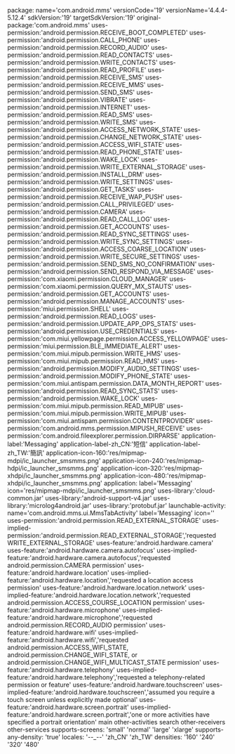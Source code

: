 package: name='com.android.mms' versionCode='19' versionName='4.4.4-5.12.4'
sdkVersion:'19'
targetSdkVersion:'19'
original-package:'com.android.mms'
uses-permission:'android.permission.RECEIVE_BOOT_COMPLETED'
uses-permission:'android.permission.CALL_PHONE'
uses-permission:'android.permission.RECORD_AUDIO'
uses-permission:'android.permission.READ_CONTACTS'
uses-permission:'android.permission.WRITE_CONTACTS'
uses-permission:'android.permission.READ_PROFILE'
uses-permission:'android.permission.RECEIVE_SMS'
uses-permission:'android.permission.RECEIVE_MMS'
uses-permission:'android.permission.SEND_SMS'
uses-permission:'android.permission.VIBRATE'
uses-permission:'android.permission.INTERNET'
uses-permission:'android.permission.READ_SMS'
uses-permission:'android.permission.WRITE_SMS'
uses-permission:'android.permission.ACCESS_NETWORK_STATE'
uses-permission:'android.permission.CHANGE_NETWORK_STATE'
uses-permission:'android.permission.ACCESS_WIFI_STATE'
uses-permission:'android.permission.READ_PHONE_STATE'
uses-permission:'android.permission.WAKE_LOCK'
uses-permission:'android.permission.WRITE_EXTERNAL_STORAGE'
uses-permission:'android.permission.INSTALL_DRM'
uses-permission:'android.permission.WRITE_SETTINGS'
uses-permission:'android.permission.GET_TASKS'
uses-permission:'android.permission.RECEIVE_WAP_PUSH'
uses-permission:'android.permission.CALL_PRIVILEGED'
uses-permission:'android.permission.CAMERA'
uses-permission:'android.permission.READ_CALL_LOG'
uses-permission:'android.permission.GET_ACCOUNTS'
uses-permission:'android.permission.READ_SYNC_SETTINGS'
uses-permission:'android.permission.WRITE_SYNC_SETTINGS'
uses-permission:'android.permission.ACCESS_COARSE_LOCATION'
uses-permission:'android.permission.WRITE_SECURE_SETTINGS'
uses-permission:'android.permission.SEND_SMS_NO_CONFIRMATION'
uses-permission:'android.permission.SEND_RESPOND_VIA_MESSAGE'
uses-permission:'com.xiaomi.permission.CLOUD_MANAGER'
uses-permission:'com.xiaomi.permission.QUERY_MX_STAUTS'
uses-permission:'android.permission.GET_ACCOUNTS'
uses-permission:'android.permission.MANAGE_ACCOUNTS'
uses-permission:'miui.permission.SHELL'
uses-permission:'android.permission.READ_LOGS'
uses-permission:'android.permission.UPDATE_APP_OPS_STATS'
uses-permission:'android.permission.USE_CREDENTIALS'
uses-permission:'com.miui.yellowpage.permission.ACCESS_YELLOWPAGE'
uses-permission:'miui.permission.BLE_IMMEDIATE_ALERT'
uses-permission:'com.miui.mipub.permission.WRITE_HMS'
uses-permission:'com.miui.mipub.permission.READ_HMS'
uses-permission:'android.permission.MODIFY_AUDIO_SETTINGS'
uses-permission:'android.permission.MODIFY_PHONE_STATE'
uses-permission:'com.miui.antispam.permission.DATA_MONTH_REPORT'
uses-permission:'android.permission.READ_SYNC_STATS'
uses-permission:'android.permission.WAKE_LOCK'
uses-permission:'com.miui.mipub.permission.READ_MIPUB'
uses-permission:'com.miui.mipub.permission.WRITE_MIPUB'
uses-permission:'com.miui.antispam.permission.CONTENTPROVIDER'
uses-permission:'com.android.mms.permission.MIPUSH_RECEIVE'
uses-permission:'com.android.fileexplorer.permission.DIRPARSE'
application-label:'Messaging'
application-label-zh_CN:'短信'
application-label-zh_TW:'簡訊'
application-icon-160:'res/mipmap-mdpi/ic_launcher_smsmms.png'
application-icon-240:'res/mipmap-hdpi/ic_launcher_smsmms.png'
application-icon-320:'res/mipmap-xhdpi/ic_launcher_smsmms.png'
application-icon-480:'res/mipmap-xhdpi/ic_launcher_smsmms.png'
application: label='Messaging' icon='res/mipmap-mdpi/ic_launcher_smsmms.png'
uses-library:'cloud-common.jar'
uses-library:'android-support-v4.jar'
uses-library:'microlog4android.jar'
uses-library:'protobuf.jar'
launchable-activity: name='com.android.mms.ui.MmsTabActivity'  label='Messaging' icon=''
uses-permission:'android.permission.READ_EXTERNAL_STORAGE'
uses-implied-permission:'android.permission.READ_EXTERNAL_STORAGE','requested WRITE_EXTERNAL_STORAGE'
uses-feature:'android.hardware.camera'
uses-feature:'android.hardware.camera.autofocus'
uses-implied-feature:'android.hardware.camera.autofocus','requested android.permission.CAMERA permission'
uses-feature:'android.hardware.location'
uses-implied-feature:'android.hardware.location','requested a location access permission'
uses-feature:'android.hardware.location.network'
uses-implied-feature:'android.hardware.location.network','requested android.permission.ACCESS_COURSE_LOCATION permission'
uses-feature:'android.hardware.microphone'
uses-implied-feature:'android.hardware.microphone','requested android.permission.RECORD_AUDIO permission'
uses-feature:'android.hardware.wifi'
uses-implied-feature:'android.hardware.wifi','requested android.permission.ACCESS_WIFI_STATE, android.permission.CHANGE_WIFI_STATE, or android.permission.CHANGE_WIFI_MULTICAST_STATE permission'
uses-feature:'android.hardware.telephony'
uses-implied-feature:'android.hardware.telephony','requested a telephony-related permission or feature'
uses-feature:'android.hardware.touchscreen'
uses-implied-feature:'android.hardware.touchscreen','assumed you require a touch screen unless explicitly made optional'
uses-feature:'android.hardware.screen.portrait'
uses-implied-feature:'android.hardware.screen.portrait','one or more activities have specified a portrait orientation'
main
other-activities
search
other-receivers
other-services
supports-screens: 'small' 'normal' 'large' 'xlarge'
supports-any-density: 'true'
locales: '--_--' 'zh_CN' 'zh_TW'
densities: '160' '240' '320' '480'
